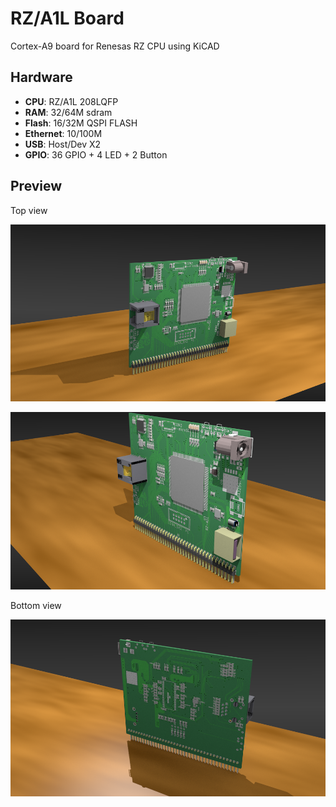 RZ/A1L Board
============

Cortex-A9 board for Renesas RZ CPU using KiCAD

Hardware
--------

 - **CPU**: RZ/A1L 208LQFP
 - **RAM**: 32/64M sdram
 - **Flash**: 16/32M QSPI FLASH
 - **Ethernet**: 10/100M
 - **USB**: Host/Dev X2
 - **GPIO**: 36 GPIO + 4 LED + 2 Button

Preview
-------

Top view

![Top](doc/BoardRZA1-top.png)

![Top](doc/BoardRZA1-top2.png)

Bottom view

![Bottom](doc/BoardRZA1-bot.png)
